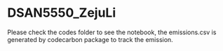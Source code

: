 # DSAN5550_ZejuLi

Please check the codes folder to see the notebook, the emissions.csv is generated by codecarbon package to track the emission.
